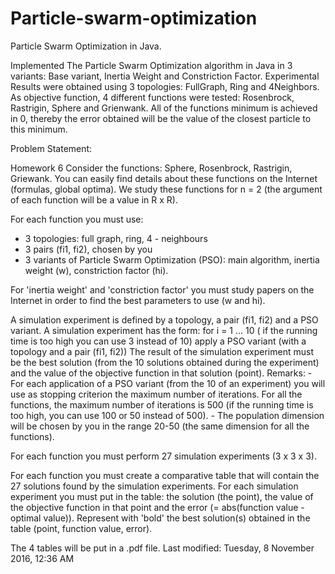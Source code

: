 # Particle-swarm-optimization
Particle Swarm Optimization in Java.

Implemented The Particle Swarm Optimization algorithm in Java in  3 variants: Base variant, Inertia Weight and Constriction Factor.
Experimental Results were obtained using 3 topologies: FullGraph, Ring and 4Neighbors.
As objective function, 4 different functions were tested: Rosenbrock, Rastrigin, Sphere and Grienwank.
All of the functions minimum is achieved in 0, thereby the error obtained will be the value of the closest particle to this minimum.

Problem Statement:

Homework 6
Consider the functions: Sphere, Rosenbrock, Rastrigin, Griewank. You can easily find details about these functions on the Internet (formulas, global optima). We study these functions for n = 2 (the argument of each function will be a value in R x R).

For each function you must use:

- 3 topologies: full graph, ring, 4 - neighbours
- 3 pairs (fi1, fi2), chosen by you
- 3 variants of Particle Swarm Optimization (PSO): main algorithm, inertia weight (w), constriction factor (hi).

For 'inertia weight' and 'constriction factor' you must study papers on the Internet in order to find the best parameters to use (w and hi).

A simulation experiment is defined by a topology, a pair (fi1, fi2) and a PSO variant. A simulation experiment has the form:
    for i = 1 ... 10 ( if the running time is too high you can use 3 instead of 10)
        apply a PSO variant (with a topology and a pair (fi1, fi2))
The result of the simulation experiment must be the best solution (from the 10 solutions obtained during the experiment) and the value of the objective function in that solution (point).
Remarks:
    - For each application of a PSO variant (from the 10 of an experiment) you will use as stopping criterion the maximum number of iterations. For all the functions, the maximum number of iterations is 500 (if the running time is too high, you can use 100 or 50 instead of 500).
    - The population dimension will be chosen by you in the range 20-50 (the same dimension for all the functions).

For each function you must perform 27 simulation experiments (3 x 3 x 3).

For each function you must create a comparative table that will contain the 27 solutions found by the simulation experiments. For each simulation experiment you must put in the table: the solution (the point), the value of the objective function in that point and the error (= abs(function value - optimal value)). Represent with 'bold' the best solution(s) obtained in the table (point, function value, error).

The 4 tables will be put in a .pdf file.
Last modified: Tuesday, 8 November 2016, 12:36 AM

